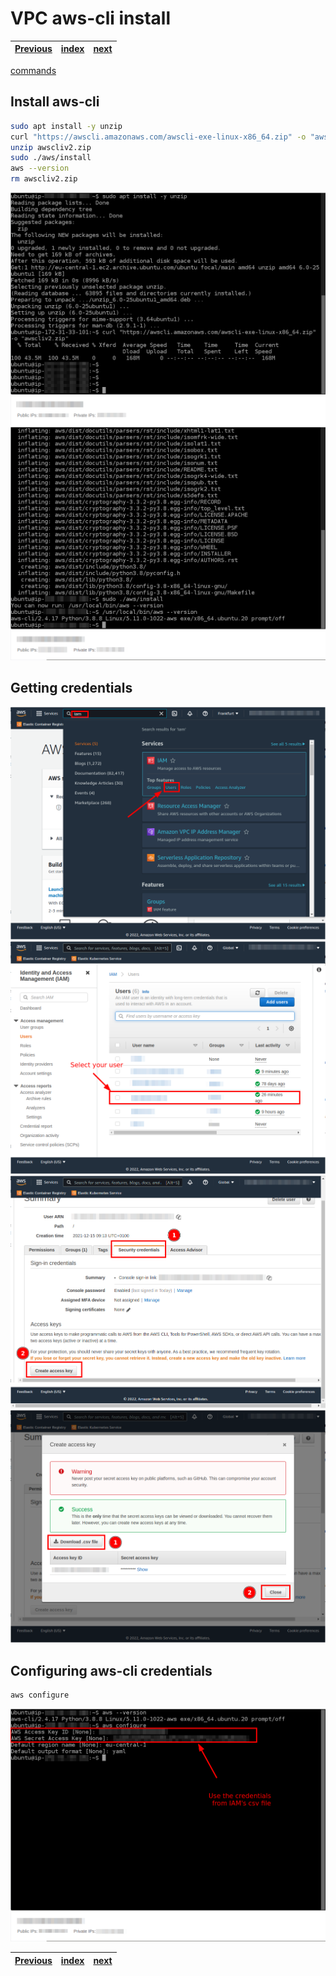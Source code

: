 # VPC aws-cli install
| [Previous](../06-vpc-docker-install/README.md) | [index](../README.md) | [next](../08-registry-creation/README.md) |
| :--- | :--: | ---: |

[commands](07-vpc-aws-cmd.txt)

## Install aws-cli

```bash
sudo apt install -y unzip
curl "https://awscli.amazonaws.com/awscli-exe-linux-x86_64.zip" -o "awscliv2.zip"
unzip awscliv2.zip
sudo ./aws/install
aws --version
rm awscliv2.zip
```


<img src="07-vpc-aws-00.png"/>
<img src="07-vpc-aws-01.png"/>

## Getting credentials 


<img src="07-vpc-aws-02.png"/>
<img src="07-vpc-aws-03.png"/>
<img src="07-vpc-aws-04.png"/>
<img src="07-vpc-aws-05.png"/>

## Configuring aws-cli credentials

```bash
aws configure
```

<img src="07-vpc-aws-06.png"/>

| [Previous](../06-vpc-docker-install/README.md) | [index](../README.md) | [next](../08-registry-creation/README.md) |
| :--- | :--: | ---: |
